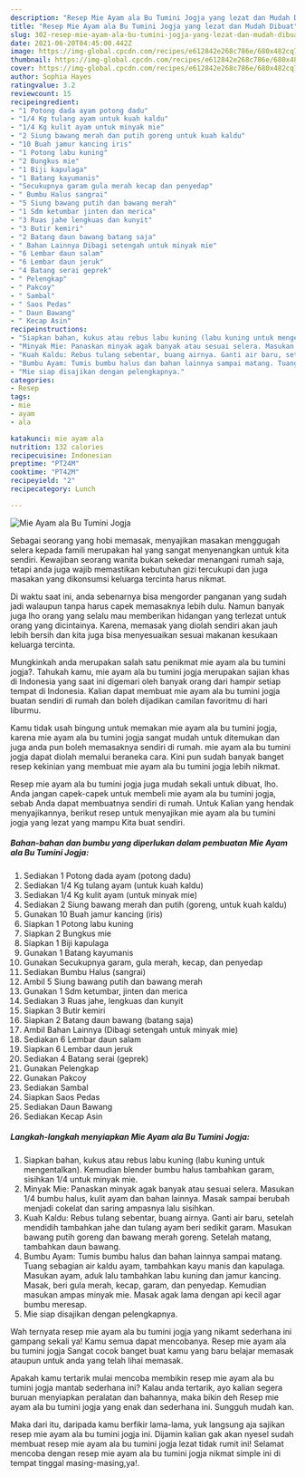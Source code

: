 ```yaml
---
description: "Resep Mie Ayam ala Bu Tumini Jogja yang lezat dan Mudah Dibuat"
title: "Resep Mie Ayam ala Bu Tumini Jogja yang lezat dan Mudah Dibuat"
slug: 302-resep-mie-ayam-ala-bu-tumini-jogja-yang-lezat-dan-mudah-dibuat
date: 2021-06-20T04:45:00.442Z
image: https://img-global.cpcdn.com/recipes/e612842e268c786e/680x482cq70/mie-ayam-ala-bu-tumini-jogja-foto-resep-utama.jpg
thumbnail: https://img-global.cpcdn.com/recipes/e612842e268c786e/680x482cq70/mie-ayam-ala-bu-tumini-jogja-foto-resep-utama.jpg
cover: https://img-global.cpcdn.com/recipes/e612842e268c786e/680x482cq70/mie-ayam-ala-bu-tumini-jogja-foto-resep-utama.jpg
author: Sophia Hayes
ratingvalue: 3.2
reviewcount: 15
recipeingredient:
- "1 Potong dada ayam potong dadu"
- "1/4 Kg tulang ayam untuk kuah kaldu"
- "1/4 Kg kulit ayam untuk minyak mie"
- "2 Siung bawang merah dan putih goreng untuk kuah kaldu"
- "10 Buah jamur kancing iris"
- "1 Potong labu kuning"
- "2 Bungkus mie"
- "1 Biji kapulaga"
- "1 Batang kayumanis"
- "Secukupnya garam gula merah kecap dan penyedap"
- " Bumbu Halus sangrai"
- "5 Siung bawang putih dan bawang merah"
- "1 Sdm ketumbar jinten dan merica"
- "3 Ruas jahe lengkuas dan kunyit"
- "3 Butir kemiri"
- "2 Batang daun bawang batang saja"
- " Bahan Lainnya Dibagi setengah untuk minyak mie"
- "6 Lembar daun salam"
- "6 Lembar daun jeruk"
- "4 Batang serai geprek"
- " Pelengkap"
- " Pakcoy"
- " Sambal"
- " Saos Pedas"
- " Daun Bawang"
- " Kecap Asin"
recipeinstructions:
- "Siapkan bahan, kukus atau rebus labu kuning (labu kuning untuk mengentalkan). Kemudian blender bumbu halus tambahkan garam, sisihkan 1/4 untuk minyak mie."
- "Minyak Mie: Panaskan minyak agak banyak atau sesuai selera. Masukan 1/4 bumbu halus, kulit ayam dan bahan lainnya. Masak sampai berubah menjadi cokelat dan saring ampasnya lalu sisihkan."
- "Kuah Kaldu: Rebus tulang sebentar, buang airnya. Ganti air baru, setelah mendidih tambahkan jahe dan tulang ayam beri sedikit garam. Masukan bawang putih goreng dan bawang merah goreng. Setelah matang, tambahkan daun bawang."
- "Bumbu Ayam: Tumis bumbu halus dan bahan lainnya sampai matang. Tuang sebagian air kaldu ayam, tambahkan kayu manis dan kapulaga. Masukan ayam, aduk lalu tambahkan labu kuning dan jamur kancing. Masak, beri gula merah, kecap, garam, dan penyedap. Kemudian masukan ampas minyak mie. Masak agak lama dengan api kecil agar bumbu meresap."
- "Mie siap disajikan dengan pelengkapnya."
categories:
- Resep
tags:
- mie
- ayam
- ala

katakunci: mie ayam ala 
nutrition: 132 calories
recipecuisine: Indonesian
preptime: "PT24M"
cooktime: "PT42M"
recipeyield: "2"
recipecategory: Lunch

---
```



![Mie Ayam ala Bu Tumini Jogja](https://img-global.cpcdn.com/recipes/e612842e268c786e/680x482cq70/mie-ayam-ala-bu-tumini-jogja-foto-resep-utama.jpg)

Sebagai seorang yang hobi memasak, menyajikan masakan menggugah selera kepada famili merupakan hal yang sangat menyenangkan untuk kita sendiri. Kewajiban seorang  wanita bukan sekedar menangani rumah saja, tetapi anda juga wajib memastikan kebutuhan gizi tercukupi dan juga masakan yang dikonsumsi keluarga tercinta harus nikmat.

Di waktu  saat ini, anda sebenarnya bisa mengorder panganan yang sudah jadi walaupun tanpa harus capek memasaknya lebih dulu. Namun banyak juga lho orang yang selalu mau memberikan hidangan yang terlezat untuk orang yang dicintainya. Karena, memasak yang diolah sendiri akan jauh lebih bersih dan kita juga bisa menyesuaikan sesuai makanan kesukaan keluarga tercinta. 



Mungkinkah anda merupakan salah satu penikmat mie ayam ala bu tumini jogja?. Tahukah kamu, mie ayam ala bu tumini jogja merupakan sajian khas di Indonesia yang saat ini digemari oleh banyak orang dari hampir setiap tempat di Indonesia. Kalian dapat membuat mie ayam ala bu tumini jogja buatan sendiri di rumah dan boleh dijadikan camilan favoritmu di hari liburmu.

Kamu tidak usah bingung untuk memakan mie ayam ala bu tumini jogja, karena mie ayam ala bu tumini jogja sangat mudah untuk ditemukan dan juga anda pun boleh memasaknya sendiri di rumah. mie ayam ala bu tumini jogja dapat diolah memalui beraneka cara. Kini pun sudah banyak banget resep kekinian yang membuat mie ayam ala bu tumini jogja lebih nikmat.

Resep mie ayam ala bu tumini jogja juga mudah sekali untuk dibuat, lho. Anda jangan capek-capek untuk membeli mie ayam ala bu tumini jogja, sebab Anda dapat membuatnya sendiri di rumah. Untuk Kalian yang hendak menyajikannya, berikut resep untuk menyajikan mie ayam ala bu tumini jogja yang lezat yang mampu Kita buat sendiri.

<!--inarticleads1-->

##### Bahan-bahan dan bumbu yang diperlukan dalam pembuatan Mie Ayam ala Bu Tumini Jogja:

1. Sediakan 1 Potong dada ayam (potong dadu)
1. Sediakan 1/4 Kg tulang ayam (untuk kuah kaldu)
1. Sediakan 1/4 Kg kulit ayam (untuk minyak mie)
1. Sediakan 2 Siung bawang merah dan putih (goreng, untuk kuah kaldu)
1. Gunakan 10 Buah jamur kancing (iris)
1. Siapkan 1 Potong labu kuning
1. Siapkan 2 Bungkus mie
1. Siapkan 1 Biji kapulaga
1. Gunakan 1 Batang kayumanis
1. Gunakan Secukupnya garam, gula merah, kecap, dan penyedap
1. Sediakan  Bumbu Halus (sangrai)
1. Ambil 5 Siung bawang putih dan bawang merah
1. Gunakan 1 Sdm ketumbar, jinten dan merica
1. Sediakan 3 Ruas jahe, lengkuas dan kunyit
1. Siapkan 3 Butir kemiri
1. Siapkan 2 Batang daun bawang (batang saja)
1. Ambil  Bahan Lainnya (Dibagi setengah untuk minyak mie)
1. Sediakan 6 Lembar daun salam
1. Siapkan 6 Lembar daun jeruk
1. Sediakan 4 Batang serai (geprek)
1. Gunakan  Pelengkap
1. Gunakan  Pakcoy
1. Sediakan  Sambal
1. Siapkan  Saos Pedas
1. Sediakan  Daun Bawang
1. Sediakan  Kecap Asin




<!--inarticleads2-->

##### Langkah-langkah menyiapkan Mie Ayam ala Bu Tumini Jogja:

1. Siapkan bahan, kukus atau rebus labu kuning (labu kuning untuk mengentalkan). Kemudian blender bumbu halus tambahkan garam, sisihkan 1/4 untuk minyak mie.
1. Minyak Mie: Panaskan minyak agak banyak atau sesuai selera. Masukan 1/4 bumbu halus, kulit ayam dan bahan lainnya. Masak sampai berubah menjadi cokelat dan saring ampasnya lalu sisihkan.
1. Kuah Kaldu: Rebus tulang sebentar, buang airnya. Ganti air baru, setelah mendidih tambahkan jahe dan tulang ayam beri sedikit garam. Masukan bawang putih goreng dan bawang merah goreng. Setelah matang, tambahkan daun bawang.
1. Bumbu Ayam: Tumis bumbu halus dan bahan lainnya sampai matang. Tuang sebagian air kaldu ayam, tambahkan kayu manis dan kapulaga. Masukan ayam, aduk lalu tambahkan labu kuning dan jamur kancing. Masak, beri gula merah, kecap, garam, dan penyedap. Kemudian masukan ampas minyak mie. Masak agak lama dengan api kecil agar bumbu meresap.
1. Mie siap disajikan dengan pelengkapnya.




Wah ternyata resep mie ayam ala bu tumini jogja yang nikamt sederhana ini gampang sekali ya! Kamu semua dapat mencobanya. Resep mie ayam ala bu tumini jogja Sangat cocok banget buat kamu yang baru belajar memasak ataupun untuk anda yang telah lihai memasak.

Apakah kamu tertarik mulai mencoba membikin resep mie ayam ala bu tumini jogja mantab sederhana ini? Kalau anda tertarik, ayo kalian segera buruan menyiapkan peralatan dan bahannya, maka bikin deh Resep mie ayam ala bu tumini jogja yang enak dan sederhana ini. Sungguh mudah kan. 

Maka dari itu, daripada kamu berfikir lama-lama, yuk langsung aja sajikan resep mie ayam ala bu tumini jogja ini. Dijamin kalian gak akan nyesel sudah membuat resep mie ayam ala bu tumini jogja lezat tidak rumit ini! Selamat mencoba dengan resep mie ayam ala bu tumini jogja nikmat simple ini di tempat tinggal masing-masing,ya!.

